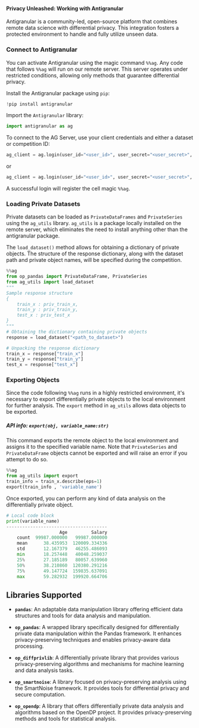 #### Privacy Unleashed: Working with Antigranular
Antigranular is a community-led, open-source platform that combines remote data science with differential privacy. This integration fosters a protected environment to handle and fully utilize unseen data.

### Connect to Antigranular 
You can activate Antigranular using the magic command `%%ag`. Any code that follows `%%ag` will run on our remote server. This server operates under restricted conditions, allowing only methods that guarantee differential privacy.

Install the Antigranular package using `pip`:
```python
!pip install antigranular
```
Import the `Antigranular` library:
```python
import antigranular as ag
```
To connect to the AG Server, use your client credentials and either a dataset or competition ID:
```python
ag_client = ag.login(user_id="<user_id>", user_secret="<user_secret>",  competition="<competition_name>")
```
or
```python
ag_client = ag.login(user_id="<user_id>", user_secret="<user_secret>", dataset="<dataset_name>")
```
A successful login will register the cell magic `%%ag`. 

### Loading Private Datasets 
Private datasets can be loaded as `PrivateDataFrames` and `PrivateSeries` using the `ag_utils` library. `ag_utils` is a package locally installed on the remote server, which eliminates the need to install anything other than the antigranular package.

The `load_dataset()` method allows for obtaining a dictionary of private objects. The structure of the response dictionary, along with the dataset path and private object names, will be specified during the competition.
```python
%%ag
from op_pandas import PrivateDataFrame, PrivateSeries
from ag_utils import load_dataset 
"""
Sample response structure
{
    train_x : priv_train_x,
    train_y : priv_train_y,
    test_x : priv_test_x
}
"""
# Obtaining the dictionary containing private objects
response = load_dataset("<path_to_dataset>")

# Unpacking the response dictionary
train_x = response["train_x"]
train_y = response["train_y"]
test_x = response["test_x"]
```
### Exporting Objects
Since the code following `%%ag` runs in a highly restricted environment, it's necessary to export differentially private objects to the local environment for further analysis. The `export` method in `ag_utils` allows data objects to be exported.
##### **API info**: `export(obj, variable_name:str)`

This command exports the remote object to the local environment and assigns it to the specified variable name. Note that `PrivateSeries` and `PrivateDataFrame` objects cannot be exported and will raise an error if you attempt to do so.

```python 
%%ag
from ag_utils import export
train_info = train_x.describe(eps=1)
export(train_info , 'variable_name')
```
Once exported, you can perform any kind of data analysis on the differentially private object.

```python
# Local code block
print(variable_name)
--------------------------------------
                    Age         Salary
    count  99987.000000   99987.000000
    mean      38.435953  120009.334336
    std       12.167379   46255.486093
    min       18.257448   40048.259037
    25%       27.185189   80057.639960
    50%       38.210860  120380.291216
    75%       49.147724  159835.637091
    max       59.282932  199920.664706
```

## Libraries Supported

- **`pandas`**: An adaptable data manipulation library offering efficient data structures and tools for data analysis and manipulation.

- **`op_pandas`**: A wrapped library specifically designed for differentially private data manipulation within the Pandas framework. It enhances privacy-preserving techniques and enables privacy-aware data processing.

- **`op_diffprivlib`**: A differentially private library that provides various privacy-preserving algorithms and mechanisms for machine learning and data analysis tasks.

- **`op_smartnoise`**: A library focused on privacy-preserving analysis using the SmartNoise framework. It provides tools for differential privacy and secure computation.

- **`op_opendp`**: A library that offers differentially private data analysis and algorithms based on the OpenDP project. It provides privacy-preserving methods and tools for statistical analysis.